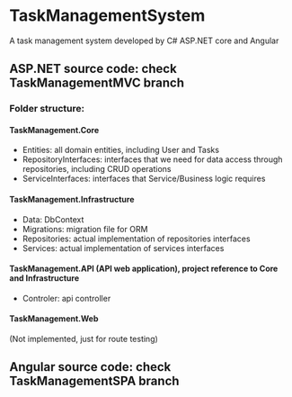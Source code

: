 # TaskManagementSystem
A task management system developed by C# ASP.NET core and Angular


## ASP.NET source code: check TaskManagementMVC branch

### Folder structure:
#### TaskManagement.Core
<ul>
  <li>Entities: all domain entities, including User and Tasks</li>
  <li>RepositoryInterfaces: interfaces that we need for data access through repositories, including CRUD operations</li>
  <li>ServiceInterfaces: interfaces that Service/Business logic requires</li>
 </ul>

#### TaskManagement.Infrastructure
<ul>
  <li>Data: DbContext</li>
  <li>Migrations: migration file for ORM</li>
  <li>Repositories: actual implementation of repositories interfaces</li>
  <li>Services: actual implementation of services interfaces</li>
</ul>

#### TaskManagement.API (API web application), project reference to <strong>Core and Infrastructure</strong>
<ul>
  <li>Controler: api controller</li>
</ul>

#### TaskManagement.Web
(Not implemented, just for route testing)

## Angular source code: check TaskManagementSPA branch

